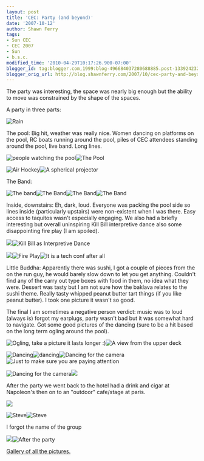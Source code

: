 ```yaml
---
layout: post
title: 'CEC: Party (and beyond)'
date: '2007-10-12'
author: Shawn Ferry
tags:
- Sun CEC
- CEC 2007
- Sun
- b.s.c.
modified_time: '2010-04-29T10:17:26.900-07:00'
blogger_id: tag:blogger.com,1999:blog-496684037280688885.post-1339242327626426410
blogger_orig_url: http://blog.shawnferry.com/2007/10/cec-party-and-beyond.html
---
```


The party was interesting, the space was nearly big enough but the ability to
move was constrained by the shape of the spaces.

A party in three parts:

![Rain](http://lalartu.smugmug.com/photos/207336736-S.jpg)  

The pool: Big hit, weather was really nice. Women dancing on platforms on the
pool, RC boats running around the pool, piles of CEC attendees standing around
the pool, live band. Long lines.

![people watching the
pool](http://lalartu.smugmug.com/photos/207336799-S.jpg)![The
Pool](http://lalartu.smugmug.com/photos/207336858-S.jpg)  

![Air Hockey](http://lalartu.smugmug.com/photos/207337075-S.jpg)![A spherical
projector](http://lalartu.smugmug.com/photos/207337142-S.jpg)  

The Band:

![The band](http://lalartu.smugmug.com/photos/207336917-S.jpg)![The
Band](http://lalartu.smugmug.com/photos/207336986-S.jpg)![The
Band](http://lalartu.smugmug.com/photos/207338362-S.jpg)![The
Band](http://lalartu.smugmug.com/photos/207338425-S.jpg)  

Inside, downstairs: Eh, dark, loud. Everyone was packing the pool side so
lines inside (particularly upstairs) were non-existent when I was there. Easy
access to taquitos wasn't especially engaging. We also had a briefly
interesting but overall uninspiring Kill Bill interpretive dance also some
disappointing fire play (I am spoiled).  

![](http://lalartu.smugmug.com/photos/207337861-S.jpg)![Kill Bill as
Interpretive Dance](http://lalartu.smugmug.com/photos/207337980-S.jpg)  

![](http://lalartu.smugmug.com/photos/207337929-S.jpg)![Fire
Play](http://lalartu.smugmug.com/photos/207338113-S.jpg)![It is a tech conf
after all](http://lalartu.smugmug.com/photos/207338049-S.jpg)  

Little Buddha: Apparently there was sushi, I got a couple of pieces from the
on the run guy, he would barely slow down to let you get anything. Couldn't
find any of the carry out type boxes with food in them, no idea what they
were. Dessert was tasty but I am not sure how the baklava relates to the sushi
theme. Really tasty whipped peanut butter tart things (if you like peanut
butter). I took one picture it wasn't so good.

The final I am sometimes a negative person verdict: music was to loud (always
is) forgot my earplugs, party wasn't bad but it was somewhat hard to navigate.
Got some good pictures of the dancing (sure to be a hit based on the long term
ogling around the pool).  

![Ogling, take a picture it lasts longer
:\)](http://lalartu.smugmug.com/photos/207337276-S.jpg)![A view from the upper
deck](http://lalartu.smugmug.com/photos/207337499-S.jpg)

![Dancing](http://lalartu.smugmug.com/photos/207338234-S.jpg)![dancing](http://lalartu.smugmug.com/photos/207337631-S.jpg)![Dancing
for the camera](http://lalartu.smugmug.com/photos/207338863-S.jpg)![Just to
make sure you are paying
attention](http://lalartu.smugmug.com/photos/207338688-S.jpg)

![Dancing for the
camera](http://lalartu.smugmug.com/photos/207339001-S.jpg)![](http://lalartu.smugmug.com/photos/207339449-S.jpg)  

After the party we went back to the hotel had a drink and cigar at Napoleon's
then on to an "outdoor" cafe/stage at paris.

![](http://lalartu.smugmug.com/photos/207339497-S.jpg)

![Steve](http://lalartu.smugmug.com/photos/207339097-S.jpg)![Steve](http://lalartu.smugmug.com/photos/207339165-S.jpg)  

I forgot the name of the group

![](http://lalartu.smugmug.com/photos/207339229-S.jpg)![After the
party](http://lalartu.smugmug.com/photos/207339337-S.jpg)  

[Gallery of all the
pictures.](http://lalartu.smugmug.com/gallery/3612295/6/207336736 "The
gallery" )

